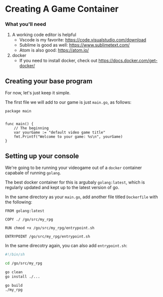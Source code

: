 # Creating A Game Container

### What you'll need
1. A working code editor is helpful
    - Vscode is my favorite: https://code.visualstudio.com/download
    - Sublime is good as well: https://www.sublimetext.com/
    - Atom is also good: https://atom.io/
2. docker
    - If you need to install docker, check out https://docs.docker.com/get-docker/

## Creating your base program
For now, let's just keep it simple.

The first file we will add to our game is just `main.go`, as follows:

```golang
package main


func main() {
    // The beginning
    var yourGame := "default video game title"
	fmt.Printf("Welcome to your game: %s\n", yourGame)
}
```

## Setting up your console
We're going to be running your videogame out of a `docker` container capabale of running `golang`.

The best docker container for this is argubaly `golang:latest`, which is regularly updated
and kept up to the latest version of go.

In the same directory as your `main.go`, add another file titled `Dockerfile` with the following:

```docker
FROM golang:latest

COPY ./ /go/src/my_rpg

RUN chmod +x /go/src/my_rpg/entrypoint.sh

ENTRYPOINT /go/src/my_rpg/entrypoint.sh
```

In the same direcotry again, you can also add `entrypoint.sh`:

```sh
#!/bin/sh

cd /go/src/my_rpg

go clean
go install ./...

go build
./my_rpg
```